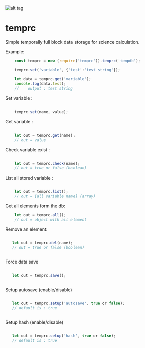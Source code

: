 ![alt tag](https://travis-ci.com/Soldy/temprc.svg?branch=master)


# temprc

Simple temporally full block data storage for science calculation.



Example:

``` javascript
    const temprc = new (require('temprc')).temprc('tempdb');

    temprc.set('variable', {'test':'test string'});

    let data = temprc.get('variable');
    console.log(data.test);
    //    output : test string

```



Set variable :


``` javascript
    
    temprc.set(name, value);

```


Get variable :


``` javascript
    
    let out = temprc.get(name);
    // out = value

```

Check variable exist :


``` javascript
    
    let out = temprc.check(name);
    // out = true or false (boolean)

```

List all stored variable : 

```javascript

    let out = temprc.list();
    // out = [all variable name] (array)

```

Get all elements form the db:

```javascript
    let out = temprc.all();
    // out = object with all element
```

Remove an element:

```javascript

   let out = temprc.del(name);
   // out = true or false (boolean)
   
```

Force data save 

```javascript

   let out = temprc.save();
   
```

Setup autosave (enable/disable)

```javascript

   let out = temprc.setup('autosave', true or false);
   // default is : true
   
```

Setup hash (enable/disable)

```javascript

   let out = temprc.setup('hash', true or false);
   // default is : true
   
```



